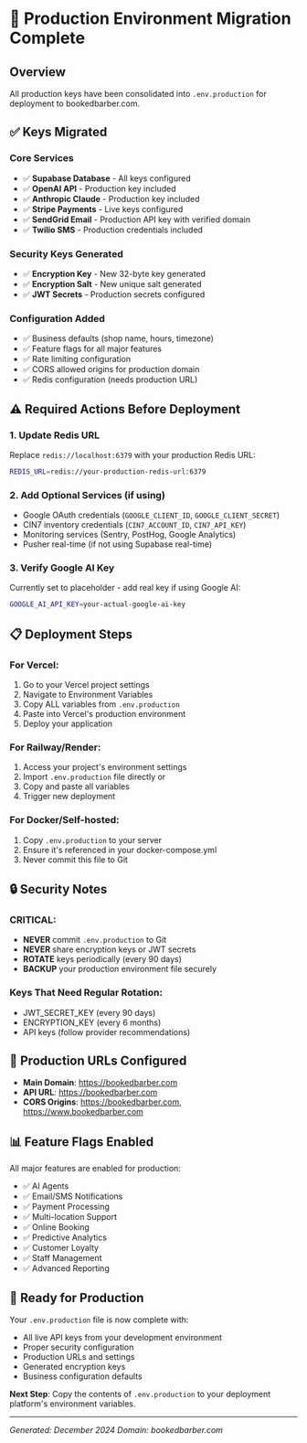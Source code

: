 # 🔐 Production Environment Migration Complete

## Overview
All production keys have been consolidated into `.env.production` for deployment to bookedbarber.com.

## ✅ Keys Migrated

### **Core Services**
- ✅ **Supabase Database** - All keys configured
- ✅ **OpenAI API** - Production key included
- ✅ **Anthropic Claude** - Production key included  
- ✅ **Stripe Payments** - Live keys configured
- ✅ **SendGrid Email** - Production API key with verified domain
- ✅ **Twilio SMS** - Production credentials included

### **Security Keys Generated**
- ✅ **Encryption Key** - New 32-byte key generated
- ✅ **Encryption Salt** - New unique salt generated
- ✅ **JWT Secrets** - Production secrets configured

### **Configuration Added**
- ✅ Business defaults (shop name, hours, timezone)
- ✅ Feature flags for all major features
- ✅ Rate limiting configuration
- ✅ CORS allowed origins for production domain
- ✅ Redis configuration (needs production URL)

## ⚠️ Required Actions Before Deployment

### 1. **Update Redis URL**
Replace `redis://localhost:6379` with your production Redis URL:
```bash
REDIS_URL=redis://your-production-redis-url:6379
```

### 2. **Add Optional Services** (if using)
- Google OAuth credentials (`GOOGLE_CLIENT_ID`, `GOOGLE_CLIENT_SECRET`)
- CIN7 inventory credentials (`CIN7_ACCOUNT_ID`, `CIN7_API_KEY`)
- Monitoring services (Sentry, PostHog, Google Analytics)
- Pusher real-time (if not using Supabase real-time)

### 3. **Verify Google AI Key**
Currently set to placeholder - add real key if using Google AI:
```bash
GOOGLE_AI_API_KEY=your-actual-google-ai-key
```

## 📋 Deployment Steps

### For Vercel:
1. Go to your Vercel project settings
2. Navigate to Environment Variables
3. Copy ALL variables from `.env.production`
4. Paste into Vercel's production environment
5. Deploy your application

### For Railway/Render:
1. Access your project's environment settings
2. Import `.env.production` file directly or
3. Copy and paste all variables
4. Trigger new deployment

### For Docker/Self-hosted:
1. Copy `.env.production` to your server
2. Ensure it's referenced in your docker-compose.yml
3. Never commit this file to Git

## 🔒 Security Notes

### CRITICAL: 
- **NEVER** commit `.env.production` to Git
- **NEVER** share encryption keys or JWT secrets
- **ROTATE** keys periodically (every 90 days)
- **BACKUP** your production environment file securely

### Keys That Need Regular Rotation:
- JWT_SECRET_KEY (every 90 days)
- ENCRYPTION_KEY (every 6 months)
- API keys (follow provider recommendations)

## 🎯 Production URLs Configured

- **Main Domain**: https://bookedbarber.com
- **API URL**: https://bookedbarber.com
- **CORS Origins**: https://bookedbarber.com, https://www.bookedbarber.com

## 📊 Feature Flags Enabled

All major features are enabled for production:
- ✅ AI Agents
- ✅ Email/SMS Notifications
- ✅ Payment Processing
- ✅ Multi-location Support
- ✅ Online Booking
- ✅ Predictive Analytics
- ✅ Customer Loyalty
- ✅ Staff Management
- ✅ Advanced Reporting

## 🚀 Ready for Production

Your `.env.production` file is now complete with:
- All live API keys from your development environment
- Proper security configuration
- Production URLs and settings
- Generated encryption keys
- Business configuration defaults

**Next Step**: Copy the contents of `.env.production` to your deployment platform's environment variables.

---
*Generated: December 2024*
*Domain: bookedbarber.com*